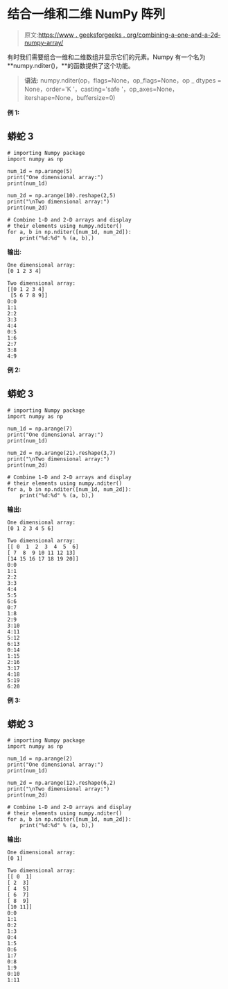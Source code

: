 # 结合一维和二维 NumPy 阵列

> 原文:[https://www . geeksforgeeks . org/combining-a-one-and-a-2d-numpy-array/](https://www.geeksforgeeks.org/combining-a-one-and-a-two-dimensional-numpy-array/)

有时我们需要组合一维和二维数组并显示它们的元素。Numpy 有一个名为 **numpy.nditer()，**的函数提供了这个功能。

> **语法:** numpy.nditer(op，flags=None，op_flags=None，op _ dtypes = None，order='K '，casting='safe '，op_axes=None，itershape=None，buffersize=0)

**例 1:**

## 蟒蛇 3

```
# importing Numpy package 
import numpy as np

num_1d = np.arange(5)
print("One dimensional array:")
print(num_1d)

num_2d = np.arange(10).reshape(2,5)
print("\nTwo dimensional array:")
print(num_2d)

# Combine 1-D and 2-D arrays and display 
# their elements using numpy.nditer() 
for a, b in np.nditer([num_1d, num_2d]):
    print("%d:%d" % (a, b),)
```

**输出:**

```
One dimensional array:
[0 1 2 3 4]

Two dimensional array:
[[0 1 2 3 4]
 [5 6 7 8 9]]
0:0
1:1
2:2
3:3
4:4
0:5
1:6
2:7
3:8
4:9

```

**例 2:**

## 蟒蛇 3

```
# importing Numpy package 
import numpy as np

num_1d = np.arange(7)
print("One dimensional array:")
print(num_1d)

num_2d = np.arange(21).reshape(3,7)
print("\nTwo dimensional array:")
print(num_2d)

# Combine 1-D and 2-D arrays and display 
# their elements using numpy.nditer() 
for a, b in np.nditer([num_1d, num_2d]):
    print("%d:%d" % (a, b),)
```

**输出:**

```
One dimensional array:
[0 1 2 3 4 5 6]

Two dimensional array:
[[ 0  1  2  3  4  5  6]
[ 7  8  9 10 11 12 13]
[14 15 16 17 18 19 20]]
0:0
1:1
2:2
3:3
4:4
5:5
6:6
0:7
1:8
2:9
3:10
4:11
5:12
6:13
0:14
1:15
2:16
3:17
4:18
5:19
6:20

```

**例 3:**

## 蟒蛇 3

```
# importing Numpy package 
import numpy as np

num_1d = np.arange(2)
print("One dimensional array:")
print(num_1d)

num_2d = np.arange(12).reshape(6,2)
print("\nTwo dimensional array:")
print(num_2d)

# Combine 1-D and 2-D arrays and display
# their elements using numpy.nditer() 
for a, b in np.nditer([num_1d, num_2d]):
    print("%d:%d" % (a, b),)
```

**输出:**

```
One dimensional array:
[0 1]

Two dimensional array:
[[ 0  1]
[ 2  3]
[ 4  5]
[ 6  7]
[ 8  9]
[10 11]]
0:0
1:1
0:2
1:3
0:4
1:5
0:6
1:7
0:8
1:9
0:10
1:11

```